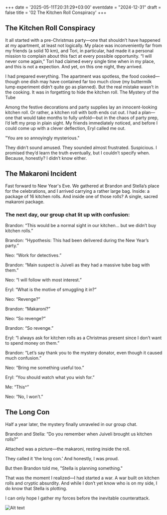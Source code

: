 +++
date = '2025-05-11T20:31:29+03:00'
eventdate = "2024-12-31"
draft = false
title = '02 The Kitchen Roll Conspiracy'
+++



## The Kitchen Roll Conspiracy

It all started with a pre-Christmas party—one that shouldn’t have happened at my apartment, at least not logically. My place was inconveniently far from my friends (a solid 10 km), and Tori, in particular, had made it a personal mission to complain about this fact at every possible opportunity. “I will never come again,” Tori had claimed every single time when in my place, and this is not a expection. And yet, on this one night, they arrived. 

I had prepared everything. The apartment was spotless, the food cooked—though one dish may have contained far too much clove (my buttermilk lump experiment didn’t quite go as planned). But the real mistake wasn’t in the cooking. It was in forgetting to hide the kitchen roll.
The Mystery of the Tube

Among the festive decorations and party supplies lay an innocent-looking kitchen roll. Or rather, a kitchen roll with both ends cut out. I had a plan—one that would take months to fully unfold—but in the chaos of party prep, I’d left my prop in plain sight. My friends immediately noticed, and before I could come up with a clever deflection, Eryl called me out.

"You are so annoyingly mysterious."

They didn’t sound amused. They sounded almost frustrated. Suspicious. I promised they’d learn the truth eventually, but I couldn’t specify when. Because, honestly? I didn’t know either.

## The Makaroni Incident

Fast forward to New Year's Eve. We gathered at Brandon and Stella’s place for the celebrations, and I arrived carrying a rather large bag. Inside: a package of 16 kitchen rolls. And inside one of those rolls? A single, sacred makaroni package.

### The next day, our group chat lit up with confusion:

Brandon: “This would be a normal sight in our kitchen… but we didn’t buy kitchen rolls.” 

Brandon: “Hypothesis: This had been delivered during the New Year’s party.” 

Neo: “Work for detectives.”

Brandon: “Main suspect is Juiveli as they had a massive tube bag with them.” 
 
Neo: “I will follow with most interest.” 

Eryl: “What is the motive of smuggling it in?” 

Neo: “Revenge?” 
 
Brandon: “Makaroni?” 

Neo: “So revenge?” 

Brandon: “So revenge.” 
 
Eryl: “I always ask for kitchen rolls as a Christmas present since I don’t want to spend money on them.” 
 
Brandon: “Let’s say thank you to the mystery donator, even though it caused much confusion.” 
 
Neo: “Bring me something useful too.” 
 
Eryl: “You should watch what you wish for.” 
 
Me: “This^” 
 
Neo: “No, I won’t.” 


## The Long Con

Half a year later, the mystery finally unraveled in our group chat.

Brandon and Stella: “Do you remember when Juiveli brought us kitchen rolls?”

Attached was a picture—the makaroni, resting inside the roll.

They called it ‘the long con.’ And honestly, I was proud.

But then Brandon told me, "Stella is planning something."

That was the moment I realized—I had started a war. A war built on kitchen rolls and cryptic absurdity. And while I don’t yet know who is on my side, I do know that Stella is plotting.

I can only hope I gather my forces before the inevitable counterattack.

![Alt text](/images/makariInRoll.jpg)
